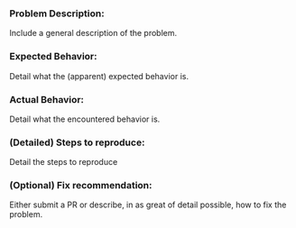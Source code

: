 ### Problem Description:

Include a general description of the problem.


### Expected Behavior:

Detail what the (apparent) expected behavior is.



### Actual Behavior:

Detail what the encountered behavior is.


### (Detailed) Steps to reproduce:

Detail the steps to reproduce


### (Optional) Fix recommendation:

Either submit a PR or describe, in as great of detail possible, how to fix the problem.

